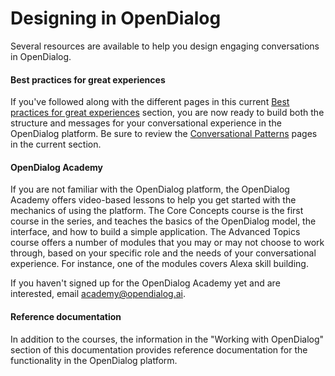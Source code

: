 # Designing in OpenDialog

Several resources are available to help you design engaging conversations in OpenDialog.&#x20;

#### Best practices for great experiences

If you've followed along with the different pages in this current [Best practices for great experiences](broken-reference) section, you are now ready to build both the structure and messages for your conversational experience in the OpenDialog platform. Be sure to review the [Conversational Patterns](../conversational-patterns/) pages in the current section.&#x20;

#### OpenDialog Academy

If you are not familiar with the OpenDialog platform, the OpenDialog Academy offers video-based lessons to help you get started with the mechanics of using the platform. The Core Concepts course is the first course in the series, and teaches the basics of the OpenDialog model, the interface, and how to build a simple application. The Advanced Topics course offers a number of modules that you may or may not choose to work through, based on your specific role and the needs of your conversational experience. For instance, one of the modules covers Alexa skill building.&#x20;

If you haven't signed up for the OpenDialog Academy yet and are interested, email academy@opendialog.ai.&#x20;

#### Reference documentation

In addition to the courses, the information in the "Working with OpenDialog" section of this documentation provides reference documentation for the functionality in the OpenDialog platform.&#x20;

